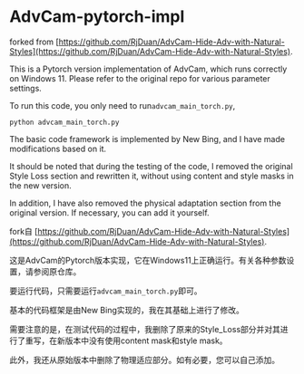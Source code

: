 # AdvCam-pytorch-impl

forked from [https://github.com/RjDuan/AdvCam-Hide-Adv-with-Natural-Styles](https://github.com/RjDuan/AdvCam-Hide-Adv-with-Natural-Styles).

This is a Pytorch version implementation of AdvCam, which runs correctly on Windows 11. Please refer to the original repo for various parameter settings.

To run this code, you only need to run`advcam_main_torch.py`, 

```shell
python advcam_main_torch.py
```

The basic code framework is implemented by New Bing, and I have made modifications based on it.

It should be noted that during the testing of the code, I removed the original Style Loss section and rewritten it, without using content and style masks in the new version.

In addition, I have also removed the physical adaptation section from the original version. If necessary, you can add it yourself.

fork自 [https://github.com/RjDuan/AdvCam-Hide-Adv-with-Natural-Styles](https://github.com/RjDuan/AdvCam-Hide-Adv-with-Natural-Styles).

这是AdvCam的Pytorch版本实现，它在Windows11上正确运行。有关各种参数设置，请参阅原仓库。

要运行代码，只需要运行`advcam_main_torch.py`即可。

基本的代码框架是由New Bing实现的，我在其基础上进行了修改。

需要注意的是，在测试代码的过程中，我删除了原来的Style_Loss部分并对其进行了重写，在新版本中没有使用content mask和style mask。

此外，我还从原始版本中删除了物理适应部分。如有必要，您可以自己添加。
